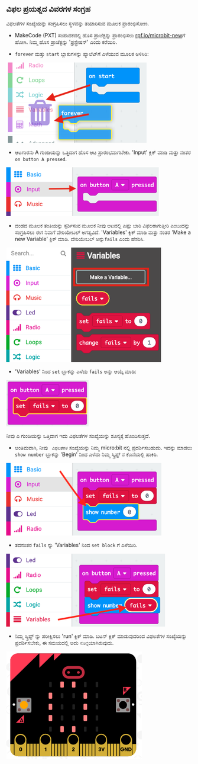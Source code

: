 ## ವಿಫಲ ಪ್ರಯತ್ನದ ವಿವರಗಳ ಸಂಗ್ರಹ

ವಿಫಲತೆಗಳ ಸಂಖ್ಯೆಯನ್ನು ಸಂಗ್ರಹಿಸಲು ಸ್ಥಳವನ್ನು ತಯಾರಿಸುವ ಮೂಲಕ ಪ್ರಾರಂಭಿಸೋಣ.

+ MakeCode (PXT) ಸಂಪಾದಕದಲ್ಲಿ ಹೊಸ ಪ್ರಾಜೆಕ್ಟನ್ನು ಪ್ರಾರಂಭಿಸಲು <a href="https://rpf.io/microbit-new" target="_blank">rpf.io/microbit-new</a>ಗೆ ಹೋಗಿ. ನಿಮ್ಮ ಹೊಸ ಪ್ರಾಜೆಕ್ಟನ್ನು 'ಫ್ರಸ್ಟ್ರೇಷನ್' ಎಂದು ಕರೆಯಿರಿ.

+ `forever` ಮತ್ತು `start` ಬ್ಲಾಕುಗಳನ್ನು ಪ್ಯಾಲೆಟ್‌ಗೆ ಎಳೆಯುವ ಮೂಲಕ ಅಳಿಸಿರಿ:

![ಪರದೆಚಿತ್ರ](images/frustration-bin.png)

+ ಆಟಗಾರನು A ಗುಂಡಿಯನ್ನು ಒತ್ತಿದಾಗ ಹೊಸ ಆಟ ಪ್ರಾರಂಭವಾಗಬೇಕು. 'Input' ಕ್ಲಿಕ್ ಮಾಡಿ ಮತ್ತು ನಂತರ `on button A pressed`.

![ಪರದೆಚಿತ್ರ](images/frustration-onPressA.png)

+ ದಂಡದ ಮೂಲಕ ತಂತಿಯನ್ನು ಸ್ಪರ್ಶಿಸುವ ಮೂಲಕ ನೀವು ಆಟದಲ್ಲಿ ಎಷ್ಟು ಬಾರಿ ವಿಫಲರಾಗುತ್ತೀರಿ ಎಂಬುದನ್ನು ಸಂಗ್ರಹಿಸಲು ಈಗ ನಿಮಗೆ ವೇರಿಯೇಬಲ್ ಅಗತ್ಯವಿದೆ. 'Variables' ಕ್ಲಿಕ್ ಮಾಡಿ ಮತ್ತು ನಂತರ 'Make a new Variable' ಕ್ಲಿಕ್ ಮಾಡಿ. ವೇರಿಯೇಬಲ್ ಅನ್ನು` fails ` ಎಂದು ಹೆಸರಿಸಿ.

![ಪರದೆಚಿತ್ರ](images/frustration-variable.png)

+ 'Variables' ನಿಂದ `set` ಬ್ಲಾಕನ್ನು ಎಳೆದು `fails` ಅನ್ನು ಆಯ್ಕೆ ಮಾಡಿ:

![ಪರದೆಚಿತ್ರ](images/frustration-fails.png)

ನೀವು ಎ ಗುಂಡಿಯನ್ನು ಒತ್ತಿದಾಗ ಇದು ವಿಫಲತೆಗಳ ಸಂಖ್ಯೆಯನ್ನು ಶೂನ್ಯಕ್ಕೆ ಹೊಂದಿಸುತ್ತದೆ.

+ ಅಂತಿಮವಾಗಿ, ನೀವು ` ವಿಫಲತೆಗಳ` ಸಂಖ್ಯೆಯನ್ನು ನಿಮ್ಮ micro:bit ನಲ್ಲಿ ಪ್ರದರ್ಶಿಸಬಹುದು. ಇದನ್ನು ಮಾಡಲು `show number` ಬ್ಲಾಕನ್ನು 'Begin' ನಿಂದ ಎಳೆದು ನಿಮ್ಮ ಸ್ಕ್ರಿಪ್ಟ್ ನ ಕೊನೆಯಲ್ಲಿ ಹಾಕಿರಿ.

![ಪರದೆಚಿತ್ರ](images/frustration-show.png)

+ ತದನಂತರ `fails` ನ್ನು 'Variables' ನಿಂದ `set block` ಗೆ ಎಳೆಯಿರಿ.

![ಪರದೆಚಿತ್ರ](images/frustration-show-fails.png)

+ ನಿಮ್ಮ ಸ್ಕ್ರಿಪ್ಟ್ ನ್ನು ಪರೀಕ್ಷಿಸಲು 'run' ಕ್ಲಿಕ್ ಮಾಡಿ. ಬಟನ್ ಕ್ಲಿಕ್ ಮಾಡುವುದರಿಂದ ವಿಫಲತೆಗಳ ಸಂಖ್ಯೆಯನ್ನು ಪ್ರದರ್ಶಿಸಬೇಕು, ಈ ಸಮಯದಲ್ಲಿ ಅದು `ಸೊನ್ನೆ`ಯಾಗಿರುವುದು.

![ಪರದೆಚಿತ್ರ](images/frustration-fails-test.png)